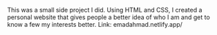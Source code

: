 This was a small side project I did. Using HTML and CSS, I created a personal website that gives people a better idea of who I am and get to know a few my interests better.
Link: emadahmad.netlify.app/
